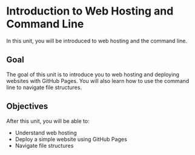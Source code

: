 # Introduction to Web Hosting and Command Line

In this unit, you will be introduced to web hosting and the command line.

## Goal

The goal of this unit is to introduce you to web hosting and deploying websites with GitHub Pages. You will also learn how to use the command line to navigate file structures.

## Objectives

After this unit, you will be able to:

- Understand web hosting
- Deploy a simple website using GitHub Pages
- Navigate file structures